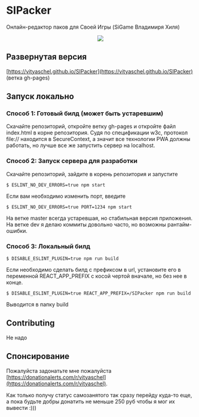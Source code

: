 # SIPacker

Онлайн-редактор паков для Своей Игры (SiGame Владимиря Хиля)

<p align="center">
  <img src="https://user-images.githubusercontent.com/59040542/137257961-73f0aceb-19c9-4e1f-a3fe-80204f145f2d.png" />
</p>

## Развернутая версия

[https://vityaschel.github.io/SIPacker](https://vityaschel.github.io/SIPacker) (ветка gh-pages)

## Запуск локально

### Способ 1: Готовый билд (может быть устаревшим)

Скачайте репозиторий, откройте ветку gh-pages и откройте файл index.html в корне репозитория. Судя по спецификации w3c, протокол file:// находится в SecureContext, а значит все технологии PWA должны работать, но лучше все же запустить сервер на localhost.

### Способ 2: Запуск сервера для разработки

Скачайте репозиторий, зайдите в корень репозитория и запустите

```
$ ESLINT_NO_DEV_ERRORS=true npm start
```

Если вам необходимо изменить порт, введите

```
$ ESLINT_NO_DEV_ERRORS=true PORT=1234 npm start
```

На ветке master всегда устаревшая, но стабильная версия приложения. На ветке dev я делаю коммиты довольно часто, но возможны рантайм-ошибки.

### Способ 3: Локальный билд

```
$ DISABLE_ESLINT_PLUGIN=true npm run build
```

Если необходимо сделать билд с префиксом в url, установите его в переменной REACT_APP_PREFIX с косой чертой вначале, но без нее в конце.

```
$ DISABLE_ESLINT_PLUGIN=true REACT_APP_PREFIX=/SIPacker npm run build
```

Выводится в папку build

## Contributing

Не надо

## Спонсирование

Пожалуйста задонатьте мне пожалуйста [https://donationalerts.com/r/vityaschel](https://donationalerts.com/r/vityaschel).

Как только получу статус самозанятого так сразу перейду куда-то еще, а пока будьте добры донатить не меньше 250 руб чтобы я мог их вывести :)))